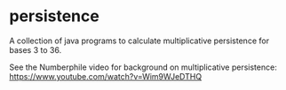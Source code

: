 # persistence
A collection of java programs to calculate multiplicative persistence for bases 3 to 36.

See the Numberphile video for background on multiplicative persistence: https://www.youtube.com/watch?v=Wim9WJeDTHQ

